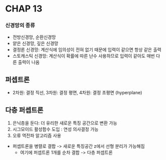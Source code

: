 # CHAP 13

### 신경망의 종류 
* 전방신경망, 순환신경망
* 얕은 신경망, 깊은 신경망
* 결정론 신경망: 계산식에 임의성이 전혀 없기 때문에 입력이 같으면 항상 같은 출력
* 스토캐스틱 신경망: 계산식이 확률에 따른 난수 사용하므로 입력이 같아도 매번 다른 출력이 나옴 

## 퍼셉트론
* 2차원: 결정 직선, 3차원: 결정 평면, 4차원: 결정 초평면 (hyperplane)

## 다층 퍼셉트론
1. 은닉층을 둔다: 더 유리한 새로운 특징 공간으로 변환 가능 
2. 시그모이드 활성함수 도입 : 연성 의사결정 가능 
3. 오류 역전파 알고리즘 사용 
* 퍼셉트론을 병렬로 결합 -> 새로운 특징공간 z에서 선형 분리가 가능해짐 
    * 여기에 퍼셉트론 1개를 순차 결합 -> 다층 퍼셉트론 
